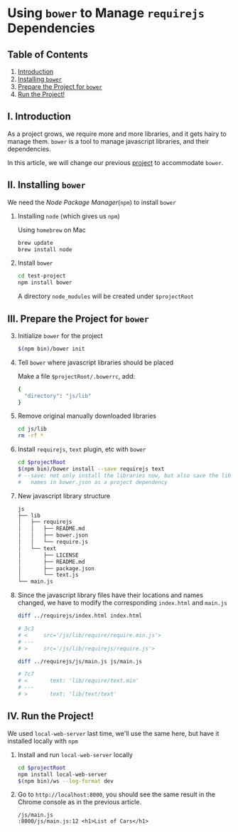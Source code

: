 # Using `bower` to Manage `requirejs` Dependencies

## Table of Contents

1. [Introduction](#i-introduction)
2. [Installing `bower`](#ii-installing-bower)
3. [Prepare the Project for `bower`](#iii-prepare-the-project-for-bower)
4. [Run the Project!](#iv-run-the-project)

## I. Introduction

As a project grows, we require more and more libraries, and it gets hairy to
manage them. `bower` is a tool to manage javascript libraries, and their
dependencies.

In this article, we will change our previous [project](../requirejs) to
accommodate `bower`.

## II. Installing `bower`

We need the _Node Package Manager_(`npm`) to install `bower`

1. Installing `node` (which gives us `npm`)

    Using `homebrew` on Mac

    ```sh
    brew update
    brew install node
    ```

2. Install `bower`

    ```sh
    cd test-project
    npm install bower
    ```

    A directory `node_modules` will be created under `$projectRoot`

## III. Prepare the Project for `bower`

3. Initialize `bower` for the project

    ```sh
    $(npm bin)/bower init
    ```

1. Tell `bower` where javascript libraries should be placed

    Make a file `$projectRoot/.bowerrc`, add:

    ```sh
    {
      "directory": "js/lib"
    }
    ```

2. Remove original manually downloaded libraries

    ```sh
    cd js/lib
    rm -rf *
    ```

3. Install `requirejs`, `text` plugin, etc with `bower`

    ```sh
    cd $projectRoot
    $(npm bin)/bower install --save requirejs text
    # --save: not only install the libraries now, but also save the library
    #   names in bower.json as a project dependency
    ```

4. New javascript library structure

    ```sh
    js
    ├── lib
    │   ├── requirejs
    │   │   ├── README.md
    │   │   ├── bower.json
    │   │   └── require.js
    │   └── text
    │       ├── LICENSE
    │       ├── README.md
    │       ├── package.json
    │       └── text.js
    └── main.js
    ```

5. Since the javascript library files have their locations and names changed,
  we have to modify the corresponding `index.html` and `main.js`

    ```sh
    diff ../requirejs/index.html index.html

    # 3c3
    # <     src='/js/lib/require/require.min.js'>
    # ---
    # >     src='/js/lib/requirejs/require.js'>

    diff ../requirejs/js/main.js js/main.js

    # 7c7
    # <       text: 'lib/require/text.min'
    # ---
    # >       text: 'lib/text/text'
    ```

## IV. Run the Project!

We used `local-web-server` last time, we'll use the same here, but have it
installed locally with `npm`

1. Install and run `local-web-server` locally

    ```sh
    cd $projectRoot
    npm install local-web-server
    $(npm bin)/ws --log-format dev
    ```

2. Go to `http://localhost:8000`, you should see the same result in the Chrome
  console as in the previous article.

    ```text
    /js/main.js
    :8000/js/main.js:12 <h1>List of Cars</h1>
    ```
